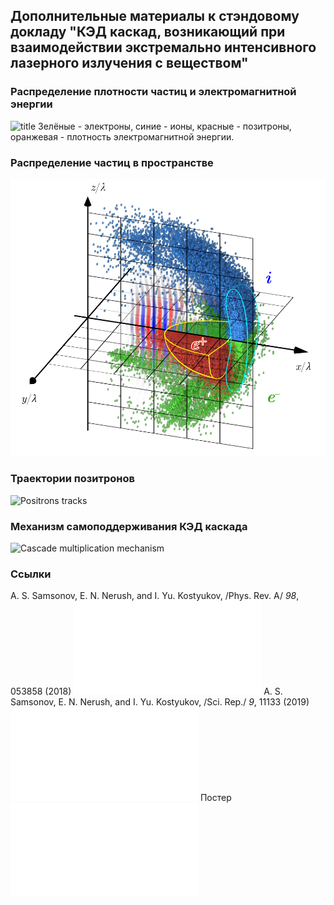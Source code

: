 ## Дополнительные материалы к стэндовому докладу "КЭД каскад, возникающий при взаимодействии экстремально интенсивного лазерного излучения с веществом"

### Распределение плотности частиц и электромагнитной энергии
![title](density_ei_optimized.gif)
Зелёные - электроны, синие - ионы, красные - позитроны, оранжевая - плотность электромагнитной энергии.

### Распределение частиц в пространстве
![title](scheme.png)

### Траектории позитронов
![Positrons tracks](tracks_optimized.gif)

### Механизм самоподдерживания КЭД каскада
![Cascade multiplication mechanism](scheme.gif)

### Ссылки
A. S. Samsonov, E. N. Nerush, and I. Yu. Kostyukov, /Phys. Rev. A/ *98*, 053858 (2018) ![.pdf](2018%20-%20Samsonov%20-%20PRA.pdf)
A. S. Samsonov, E. N. Nerush, and I. Yu. Kostyukov, /Sci. Rep./ *9*, 11133 (2019) ![.pdf](2019%20-%20Samsonov%20-%20SciRep.pdf)
Постер ![.pdf](Постер_git.pdf)
